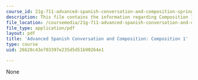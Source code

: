 ```yaml
---
course_id: 21g-711-advanced-spanish-conversation-and-composition-spring-2014
description: This file contains the information regarding Composition 1.
file_location: /coursemedia/21g-711-advanced-spanish-conversation-and-composition-spring-2014/26b28c43e703397e235d5d51b90264e1_MIT21G_711S14_Comp1.pdf
file_type: application/pdf
layout: pdf
title: 'Advanced Spanish Conversation and Composition: Composition 1'
type: course
uid: 26b28c43e703397e235d5d51b90264e1

---
```

None